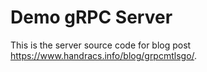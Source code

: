 # Demo gRPC Server
This is the server source code for blog post <https://www.handracs.info/blog/grpcmtlsgo/>.
